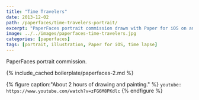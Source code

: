 ```yaml
---
title: "Time Travelers"
date: 2013-12-02
path: /paperfaces/time-travelers-portrait/
excerpt: "PaperFaces portrait commission drawn with Paper for iOS on an iPad."
image: ../../images/paperfaces-time-travelers.jpg
categories: [paperfaces]
tags: [portrait, illustration, Paper for iOS, time lapse]
---
```


PaperFaces portrait commission.

{% include_cached boilerplate/paperfaces-2.md %}

{% figure caption:"About 2 hours of drawing and painting." %}
`youtube: https://www.youtube.com/watch?v=zFG6M8PKdlc`
{% endfigure %}
